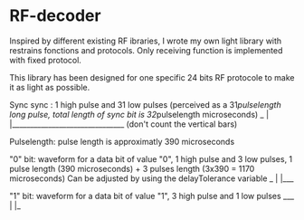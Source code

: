# RF-decoder

Inspired by different existing RF ibraries, I wrote my own light library with restrains fonctions and protocols. 
Only receiving function is implemented with fixed protocol.

This library has been designed for one specific 24 bits RF protocole
 to make it as light as possible.

 Sync sync : 1 high pulse and 31 low pulses
     (perceived as a 31*pulselength long pulse, total length of sync bit is
     32*pulselength microseconds)
     _
    | |_______________________________ (don't count the vertical bars)

 Pulselength: pulse length is approximatly 390 microseconds

 "0" bit: waveform for a data bit of value "0", 
     1 high pulse and 3 low pulses, 
     1 pulse length (390 microseconds) + 3 pulses length (3x390 = 1170 microseconds)
     Can be adjusted by using the delayTolerance variable
      _
     | |___
 
 "1" bit: waveform for a data bit of value "1", 
     3 high pulse and 1 low pulses
      ___
     |   |_

